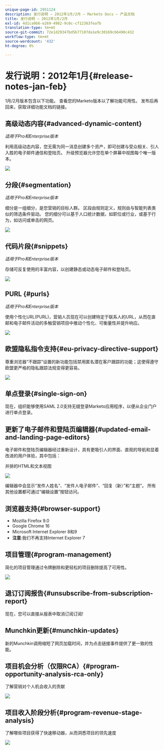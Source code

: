 ```yaml
---
unique-page-id: 2951124
description: 发行说明 — 2012年1月/2月 — Marketo Docs — 产品文档
title: 发行说明 — 2012年1月/2月
exl-id: 4d1ca9b6-e269-4982-9c0c-cf12363feafb
translation-type: tm+mt
source-git-commit: 72e1d29347bd5b77107da1e9c30169cb6490c432
workflow-type: tm+mt
source-wordcount: '432'
ht-degree: 0%

---
```


# 发行说明：2012年1月{#release-notes-jan-feb}

1月/2月版本包含以下功能。 查看您的Marketo版本以了解功能可用性。 发布后再回来，获取详细功能文档的链接。

## 高级动态内容{#advanced-dynamic-content}

_适用于Pro和Enterprise版本_

利用高级动态内容，您无需为同一消息创建多个资产，即可创建与受众相关、引人入胜的电子邮件通信和登陆页。 升级预览器允许您在单个屏幕中视图每个唯一版本。

![](assets/image2014-9-23-9-3a50-3a27.png)

## 分段{#segmentation}

_适用于Pro和Enterprise版本_

细分是一组细分，是您营销的目标人群。 区段由规则定义，规则由与智能列表类似的筛选条件驱动。 您的细分可以基于人口统计数据，如职位或行业，或基于行为，如访问或单击的网页。

![](assets/image2014-9-23-9-3a50-3a42.png)

## 代码片段{#snippets}

_适用于Pro和Enterprise版本_

存储可反复使用的丰富内容，以创建静态或动态电子邮件和登陆页。

![](assets/image2014-9-23-9-3a50-3a58.png)

## PURL {#purls}

_适用于Pro和Enterprise版本_

使用个性化URL(PURL)，营销人员现在可以创建特定于联系人的URL，从而在直邮和电子邮件活动的多触营销项目中推动个性化、可衡量性并提升响应。

![](assets/image2014-9-23-9-3a51-3a11.png)

## 欧盟隐私指令支持{#eu-privacy-directive-support}

尊重浏览器“不跟踪”设置的新功能包括禁用匿名潜在客户跟踪的功能；这使得遵守欧盟更严格的隐私跟踪法规变得更容易。

![](assets/image2014-9-23-9-3a51-3a32.png)

## 单点登录{#single-sign-on}

现在，组织能够使用SAML 2.0支持无缝登录Marketo应用程序，以便从企业门户进行单点登录。

## 更新了电子邮件和登陆页编辑器{#updated-email-and-landing-page-editors}

电子邮件和登陆页编辑器经过重新设计，具有更吸引人的界面、直观的导航和显着改进的用户体验，其中包括：

并排的HTML和文本视图

![](assets/image2014-9-23-9-3a51-3a54.png)

编辑器中会显示“发件人姓名”、“发件人电子邮件”、“回复（新）”和“主题”。 所有其他设置都可通过“编辑设置”按钮访问。

## 浏览器支持{#browser-support}

* Mozilla Firefox 9.0
* Google Chrome 16
* Microsoft Internet Explorer 8和9
* **注意**:我们不再支持Internet Explorer 7

## 项目管理{#program-management}

简化的项目管理通过令牌删除和更轻松的项目删除提高了可用性。

![](assets/image2014-9-23-9-3a52-3a11.png)

## 退订订阅报告{#unsubscribe-from-subscription-report}

现在，您可以直接从报表中取消订阅订阅!

## Munchkin更新{#munchkin-updates}

新的Munchkin调用缩短了网页加载时间，并为点击链接事件提供了更一致的性能。

## 项目机会分析（仅限RCA）{#program-opportunity-analysis-rca-only}

了解营销对个人机会收入的贡献

![](assets/image2014-9-23-9-3a52-3a30.png)

## 项目收入阶段分析{#program-revenue-stage-analysis}

了解哪些项目获得了快速移动器，从而洞悉项目的领先速度

![](assets/image2014-9-23-9-3a52-3a47.png)
